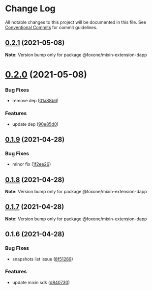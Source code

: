 # Change Log

All notable changes to this project will be documented in this file.
See [Conventional Commits](https://conventionalcommits.org) for commit guidelines.

## [0.2.1](https://github.com/fox-one/mixin-extension/compare/v0.1.9...v0.2.1) (2021-05-08)

**Note:** Version bump only for package @foxone/mixin-extension-dapp





# [0.2.0](https://github.com/fox-one/mixin-extension/compare/@foxone/mixin-extension-dapp@0.1.9...@foxone/mixin-extension-dapp@0.2.0) (2021-05-08)


### Bug Fixes

* remove dep ([01a88b6](https://github.com/fox-one/mixin-extension/commit/01a88b699d1271540b63e58de9f29eba4c0f30e5))


### Features

* update dep ([90e85d0](https://github.com/fox-one/mixin-extension/commit/90e85d0c97c497f1bae4500b06189f9e4d148719))





## [0.1.9](https://github.com/fox-one/mixin-extension/compare/@foxone/mixin-extension-dapp@0.1.8...@foxone/mixin-extension-dapp@0.1.9) (2021-04-28)


### Bug Fixes

* minor fix ([1f2ee26](https://github.com/fox-one/mixin-extension/commit/1f2ee26fac43ee907b8a8d8b2aedbbc781aefad3))





## [0.1.8](https://github.com/fox-one/mixin-extension/compare/@foxone/mixin-extension-dapp@0.1.7...@foxone/mixin-extension-dapp@0.1.8) (2021-04-28)

**Note:** Version bump only for package @foxone/mixin-extension-dapp





## [0.1.7](https://github.com/fox-one/mixin-extension/compare/@foxone/mixin-extension-dapp@0.1.6...@foxone/mixin-extension-dapp@0.1.7) (2021-04-28)

**Note:** Version bump only for package @foxone/mixin-extension-dapp





## 0.1.6 (2021-04-28)


### Bug Fixes

* snapshots list issue ([8f51289](https://github.com/fox-one/mixin-extension/commit/8f51289f06ebf8f22f3fc89c187d87a96aba5bd4))


### Features

* update mixin sdk ([d840730](https://github.com/fox-one/mixin-extension/commit/d84073091b8137a37d2e73c5899060d5e1868e63))
